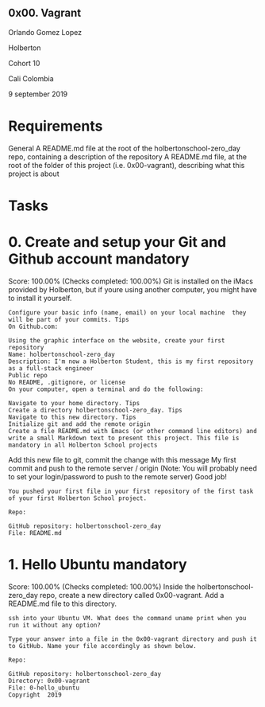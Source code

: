 ## 0x00. Vagrant

Orlando Gomez Lopez

Holberton

Cohort 10 

Cali Colombia

9 september 2019

# Requirements
General
A README.md file at the root of the holbertonschool-zero_day repo, containing a description of the repository
A README.md file, at the root of the folder of this project (i.e. 0x00-vagrant), describing what this project is about

# Tasks

# 0. Create and setup your Git and Github account mandatory

Score: 100.00% (Checks completed: 100.00%)
	Git is installed on the iMacs provided by Holberton, but if youre using another computer, you might have to install it yourself.

	Configure your basic info (name, email) on your local machine  they will be part of your commits. Tips
	On Github.com:

	Using the graphic interface on the website, create your first repository
	Name: holbertonschool-zero_day
	Description: I'm now a Holberton Student, this is my first repository as a full-stack engineer
	Public repo
	No README, .gitignore, or license
	On your computer, open a terminal and do the following:

	Navigate to your home directory. Tips
	Create a directory holbertonschool-zero_day. Tips
	Navigate to this new directory. Tips
	Initialize git and add the remote origin
	Create a file README.md with Emacs (or other command line editors) and write a small Markdown text to present this project. This file is mandatory in all Holberton School projects
Add this new file to git, commit the change with this message My first commit and push to the remote server / origin (Note: You will probably need to set your login/password to push to the remote server)
	Good job!

	You pushed your first file in your first repository of the first task of your first Holberton School project.

	Repo:

	GitHub repository: holbertonschool-zero_day
	File: README.md

# 1. Hello Ubuntu mandatory

Score: 100.00% (Checks completed: 100.00%)
	Inside the holbertonschool-zero_day repo, create a new directory called 0x00-vagrant. Add a README.md file to this directory.

	ssh into your Ubuntu VM. What does the command uname print when you run it without any option?

	Type your answer into a file in the 0x00-vagrant directory and push it to GitHub. Name your file accordingly as shown below.

	Repo:

	GitHub repository: holbertonschool-zero_day
	Directory: 0x00-vagrant
	File: 0-hello_ubuntu
	Copyright  2019
